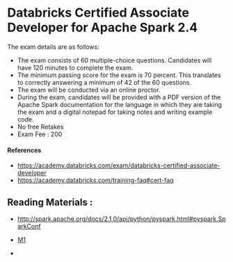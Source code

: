 # Databricks Certified Associate Developer for Apache Spark 2.4  

The exam details are as follows:
* The exam consists of 60 multiple-choice questions. Candidates will have 120 minutes to complete the exam.
* The minimum passing score for the exam is 70 percent. This translates to correctly answering a minimum of 42 of the 60 questions.
* The exam will be conducted via an online proctor.
* During the exam, candidates will be provided with a PDF version of the Apache Spark documentation for the language in which they are taking the exam and a digital notepad for taking notes and writing example code.
* No free Retakes
* Exam Fee : 200

#### References
* https://academy.databricks.com/exam/databricks-certified-associate-developer
* https://academy.databricks.com/training-faq#cert-faq


## Reading Materials :
* http://spark.apache.org/docs/2.1.0/api/python/pyspark.html#pyspark.SparkConf

* [M1](https://www.linkedin.com/pulse/all-you-need-clear-crt020-databricks-certified-associate-kumar/) 
* 
